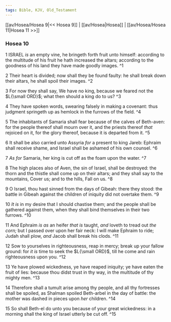 ```yaml
---
tags: Bible, KJV, Old_Testament
---
```


[[av/Hosea/Hosea 9|<< Hosea 9]] | [[av/Hosea|Hosea]] | [[av/Hosea/Hosea 11|Hosea 11 >>]]

### Hosea 10

1 ISRAEL _is_ an empty vine, he bringeth forth fruit unto himself: according to the multitude of his fruit he hath increased the altars; according to the goodness of his land they have made goodly images. ^1

2 Their heart is divided; now shall they be found faulty: he shall break down their altars, he shall spoil their images. ^2

3 For now they shall say, We have no king, because we feared not the $L{\small ORD}$; what then should a king do to us? ^3

4 They have spoken words, swearing falsely in making a covenant: thus judgment springeth up as hemlock in the furrows of the field. ^4

5 The inhabitants of Samaria shall fear because of the calves of Beth-aven: for the people thereof shall mourn over it, and the priests thereof _that_ rejoiced on it, for the glory thereof, because it is departed from it. ^5

6 It shall be also carried unto Assyria _for_ a present to king Jareb: Ephraim shall receive shame, and Israel shall be ashamed of his own counsel. ^6

7 _As_ _for_ Samaria, her king is cut off as the foam upon the water. ^7

8 The high places also of Aven, the sin of Israel, shall be destroyed: the thorn and the thistle shall come up on their altars; and they shall say to the mountains, Cover us; and to the hills, Fall on us. ^8

9 O Israel, thou hast sinned from the days of Gibeah: there they stood: the battle in Gibeah against the children of iniquity did not overtake them. ^9

10 _It_ _is_ in my desire that I should chastise them; and the people shall be gathered against them, when they shall bind themselves in their two furrows. ^10

11 And Ephraim _is_ _as_ an heifer _that_ _is_ taught, _and_ loveth to tread out _the_ _corn;_ but I passed over upon her fair neck: I will make Ephraim to ride; Judah shall plow, _and_ Jacob shall break his clods. ^11

12 Sow to yourselves in righteousness, reap in mercy; break up your fallow ground: for _it_ _is_ time to seek the $L{\small ORD}$, till he come and rain righteousness upon you. ^12

13 Ye have plowed wickedness, ye have reaped iniquity; ye have eaten the fruit of lies: because thou didst trust in thy way, in the multitude of thy mighty men. ^13

14 Therefore shall a tumult arise among thy people, and all thy fortresses shall be spoiled, as Shalman spoiled Beth-arbel in the day of battle: the mother was dashed in pieces upon _her_ children. ^14

15 So shall Beth-el do unto you because of your great wickedness: in a morning shall the king of Israel utterly be cut off. ^15
